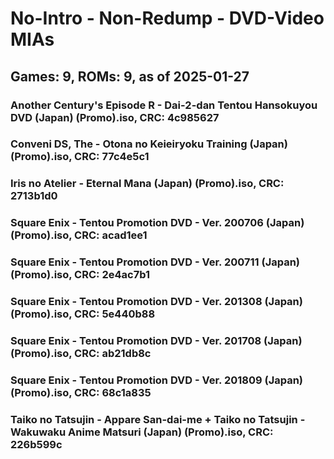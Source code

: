 # No-Intro - Non-Redump - DVD-Video MIAs
## Games: 9, ROMs: 9, as of 2025-01-27
### Another Century's Episode R - Dai-2-dan Tentou Hansokuyou DVD (Japan) (Promo).iso, CRC: 4c985627
### Conveni DS, The - Otona no Keieiryoku Training (Japan) (Promo).iso, CRC: 77c4e5c1
### Iris no Atelier - Eternal Mana (Japan) (Promo).iso, CRC: 2713b1d0
### Square Enix - Tentou Promotion DVD - Ver. 200706 (Japan) (Promo).iso, CRC: acad1ee1
### Square Enix - Tentou Promotion DVD - Ver. 200711 (Japan) (Promo).iso, CRC: 2e4ac7b1
### Square Enix - Tentou Promotion DVD - Ver. 201308 (Japan) (Promo).iso, CRC: 5e440b88
### Square Enix - Tentou Promotion DVD - Ver. 201708 (Japan) (Promo).iso, CRC: ab21db8c
### Square Enix - Tentou Promotion DVD - Ver. 201809 (Japan) (Promo).iso, CRC: 68c1a835
### Taiko no Tatsujin - Appare San-dai-me + Taiko no Tatsujin - Wakuwaku Anime Matsuri (Japan) (Promo).iso, CRC: 226b599c
